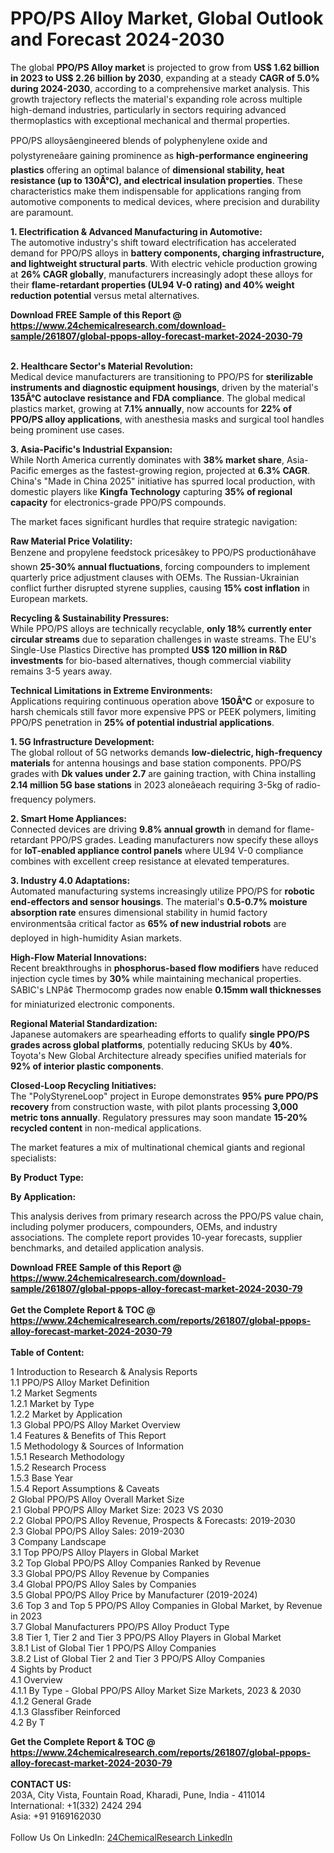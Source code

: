 <h1>PPO/PS Alloy Market, Global Outlook and Forecast 2024-2030</h1><p>The global <strong>PPO/PS Alloy market</strong> is projected to grow from <strong>US$ 1.62 billion in 2023 to US$ 2.26 billion by 2030</strong>, expanding at a steady <strong>CAGR of 5.0% during 2024-2030</strong>, according to a comprehensive market analysis. This growth trajectory reflects the material's expanding role across multiple high-demand industries, particularly in sectors requiring advanced thermoplastics with exceptional mechanical and thermal properties.</p><p>PPO/PS alloysâengineered blends of polyphenylene oxide and polystyreneâare gaining prominence as <strong>high-performance engineering plastics</strong> offering an optimal balance of <strong>dimensional stability, heat resistance (up to 130Â°C), and electrical insulation properties</strong>. These characteristics make them indispensable for applications ranging from automotive components to medical devices, where precision and durability are paramount.</p><p><strong>1. Electrification &amp; Advanced Manufacturing in Automotive:</strong><br>
The automotive industry's shift toward electrification has accelerated demand for PPO/PS alloys in <strong>battery components, charging infrastructure, and lightweight structural parts</strong>. With electric vehicle production growing at <strong>26% CAGR globally</strong>, manufacturers increasingly adopt these alloys for their <strong>flame-retardant properties (UL94 V-0 rating) and 40% weight reduction potential</strong> versus metal alternatives.</p><div><b>Download FREE Sample of this Report @ 
            <a href="https://www.24chemicalresearch.com/download-sample/261807/global-ppops-alloy-forecast-market-2024-2030-79">
            https://www.24chemicalresearch.com/download-sample/261807/global-ppops-alloy-forecast-market-2024-2030-79</a></b></div><br><p><strong>2. Healthcare Sector's Material Revolution:</strong><br>
Medical device manufacturers are transitioning to PPO/PS for <strong>sterilizable instruments and diagnostic equipment housings</strong>, driven by the material's <strong>135Â°C autoclave resistance and FDA compliance</strong>. The global medical plastics market, growing at <strong>7.1% annually</strong>, now accounts for <strong>22% of PPO/PS alloy applications</strong>, with anesthesia masks and surgical tool handles being prominent use cases.</p><p><strong>3. Asia-Pacific's Industrial Expansion:</strong><br>
While North America currently dominates with <strong>38% market share</strong>, Asia-Pacific emerges as the fastest-growing region, projected at <strong>6.3% CAGR</strong>. China's "Made in China 2025" initiative has spurred local production, with domestic players like <strong>Kingfa Technology</strong> capturing <strong>35% of regional capacity</strong> for electronics-grade PPO/PS compounds.</p><p>The market faces significant hurdles that require strategic navigation:</p><p><strong>Raw Material Price Volatility:</strong> <br>
    Benzene and propylene feedstock pricesâkey to PPO/PS productionâhave shown <strong>25-30% annual fluctuations</strong>, forcing compounders to implement quarterly price adjustment clauses with OEMs. The Russian-Ukrainian conflict further disrupted styrene supplies, causing <strong>15% cost inflation</strong> in European markets.</p><p><strong>Recycling &amp; Sustainability Pressures:</strong> <br>
    While PPO/PS alloys are technically recyclable, <strong>only 18% currently enter circular streams</strong> due to separation challenges in waste streams. The EU's Single-Use Plastics Directive has prompted <strong>US$ 120 million in R&amp;D investments</strong> for bio-based alternatives, though commercial viability remains 3-5 years away.</p><p><strong>Technical Limitations in Extreme Environments:</strong> <br>
    Applications requiring continuous operation above <strong>150Â°C</strong> or exposure to harsh chemicals still favor more expensive PPS or PEEK polymers, limiting PPO/PS penetration in <strong>25% of potential industrial applications</strong>.</p><p><strong>1. 5G Infrastructure Development:</strong><br>
The global rollout of 5G networks demands <strong>low-dielectric, high-frequency materials</strong> for antenna housings and base station components. PPO/PS grades with <strong>Dk values under 2.7</strong> are gaining traction, with China installing <strong>2.14 million 5G base stations</strong> in 2023 aloneâeach requiring 3-5kg of radio-frequency polymers.</p><p><strong>2. Smart Home Appliances:</strong><br>
Connected devices are driving <strong>9.8% annual growth</strong> in demand for flame-retardant PPO/PS grades. Leading manufacturers now specify these alloys for <strong>IoT-enabled appliance control panels</strong> where UL94 V-0 compliance combines with excellent creep resistance at elevated temperatures.</p><p><strong>3. Industry 4.0 Adaptations:</strong><br>
Automated manufacturing systems increasingly utilize PPO/PS for <strong>robotic end-effectors and sensor housings</strong>. The material's <strong>0.5-0.7% moisture absorption rate</strong> ensures dimensional stability in humid factory environmentsâa critical factor as <strong>65% of new industrial robots</strong> are deployed in high-humidity Asian markets.</p><p><strong>High-Flow Material Innovations:</strong><br>
    Recent breakthroughs in <strong>phosphorus-based flow modifiers</strong> have reduced injection cycle times by <strong>30%</strong> while maintaining mechanical properties. SABIC's LNPâ¢ Thermocomp grades now enable <strong>0.15mm wall thicknesses</strong> for miniaturized electronic components.</p><p><strong>Regional Material Standardization:</strong><br>
    Japanese automakers are spearheading efforts to qualify <strong>single PPO/PS grades across global platforms</strong>, potentially reducing SKUs by <strong>40%</strong>. Toyota's New Global Architecture already specifies unified materials for <strong>92% of interior plastic components</strong>.</p><p><strong>Closed-Loop Recycling Initiatives:</strong><br>
    The "PolyStyreneLoop" project in Europe demonstrates <strong>95% pure PPO/PS recovery</strong> from construction waste, with pilot plants processing <strong>3,000 metric tons annually</strong>. Regulatory pressures may soon mandate <strong>15-20% recycled content</strong> in non-medical applications.</p><p>The market features a mix of multinational chemical giants and regional specialists:</p><p><strong>By Product Type:</strong></p><p><strong>By Application:</strong></p><p>This analysis derives from primary research across the PPO/PS value chain, including polymer producers, compounders, OEMs, and industry associations. The complete report provides 10-year forecasts, supplier benchmarks, and detailed application analysis.

</p><div><b>Download FREE Sample of this Report @ 
            <a href="https://www.24chemicalresearch.com/download-sample/261807/global-ppops-alloy-forecast-market-2024-2030-79">
            https://www.24chemicalresearch.com/download-sample/261807/global-ppops-alloy-forecast-market-2024-2030-79</a></b></div><br><div><b>Get the Complete Report & TOC @ 
            <a href="https://www.24chemicalresearch.com/reports/261807/global-ppops-alloy-forecast-market-2024-2030-79">
            https://www.24chemicalresearch.com/reports/261807/global-ppops-alloy-forecast-market-2024-2030-79</a></b></div><br>
            <b>Table of Content:</b><p>1 Introduction to Research & Analysis Reports<br />
    1.1 PPO/PS Alloy Market Definition<br />
    1.2 Market Segments<br />
        1.2.1 Market by Type<br />
        1.2.2 Market by Application<br />
    1.3 Global PPO/PS Alloy Market Overview<br />
    1.4 Features & Benefits of This Report<br />
    1.5 Methodology & Sources of Information<br />
        1.5.1 Research Methodology<br />
        1.5.2 Research Process<br />
        1.5.3 Base Year<br />
        1.5.4 Report Assumptions & Caveats<br />
2 Global PPO/PS Alloy Overall Market Size<br />
    2.1 Global PPO/PS Alloy Market Size: 2023 VS 2030<br />
    2.2 Global PPO/PS Alloy Revenue, Prospects & Forecasts: 2019-2030<br />
    2.3 Global PPO/PS Alloy Sales: 2019-2030<br />
3 Company Landscape<br />
    3.1 Top PPO/PS Alloy Players in Global Market<br />
    3.2 Top Global PPO/PS Alloy Companies Ranked by Revenue<br />
    3.3 Global PPO/PS Alloy Revenue by Companies<br />
    3.4 Global PPO/PS Alloy Sales by Companies<br />
    3.5 Global PPO/PS Alloy Price by Manufacturer (2019-2024)<br />
    3.6 Top 3 and Top 5 PPO/PS Alloy Companies in Global Market, by Revenue in 2023<br />
    3.7 Global Manufacturers PPO/PS Alloy Product Type<br />
    3.8 Tier 1, Tier 2 and Tier 3 PPO/PS Alloy Players in Global Market<br />
        3.8.1 List of Global Tier 1 PPO/PS Alloy Companies<br />
        3.8.2 List of Global Tier 2 and Tier 3 PPO/PS Alloy Companies<br />
4 Sights by Product<br />
    4.1 Overview<br />
        4.1.1 By Type - Global PPO/PS Alloy Market Size Markets, 2023 & 2030<br />
        4.1.2 General Grade<br />
        4.1.3 Glassfiber Reinforced<br />
    4.2 By T</p><div><b>Get the Complete Report & TOC @ 
            <a href="https://www.24chemicalresearch.com/reports/261807/global-ppops-alloy-forecast-market-2024-2030-79">
            https://www.24chemicalresearch.com/reports/261807/global-ppops-alloy-forecast-market-2024-2030-79</a></b></div><br><b>CONTACT US:</b><br>
            203A, City Vista, Fountain Road, Kharadi, Pune, India - 411014<br>
            International: +1(332) 2424 294<br>
            Asia: +91 9169162030 <br><br>
            Follow Us On LinkedIn: <a href="https://www.linkedin.com/company/24chemicalresearch/">24ChemicalResearch LinkedIn</a>